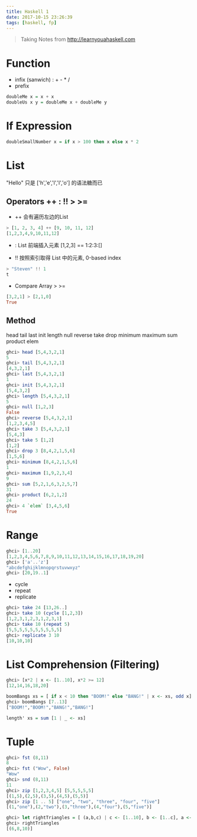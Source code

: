```yaml
---
title: Haskell 1
date: 2017-10-15 23:26:39
tags: [haskell, fp]
---
```

> Taking Notes from http://learnyouahaskell.com
> 

# Function
* infix (sanwich) : + - * /
* prefix

```haskell
doubleMe x = x + x
doubleUs x y = doubleMe x + doubleMe y
```
<!--more-->
# If Expression

```haskell
doubleSmallNumber x = if x > 100 then x else x * 2
```

# List
"Hello" 只是 ['h','e','l','l','o'] 的语法糖而已

## Operators ++ : !! > >=
- ++ 会有遍历左边的List
```haskell
> [1, 2, 3, 4] ++ [9, 10, 11, 12]
[1,2,3,4,9,10,11,12]
```
- : List 前端插入元素
[1,2,3]   ==  1:2:3:[]

- !! 按照索引取得 List 中的元素, 0-based index
```haskell
> "Steven" !! 1
t
```
- Compare Array > >=
```haskell
[3,2,1] > [2,1,0]  
True  
```

## Method
head tail last init length null reverse take drop minimum maximum sum product elem
```haskell
ghci> head [5,4,3,2,1] 
5
ghci> tail [5,4,3,2,1]  
[4,3,2,1]
ghci> last [5,4,3,2,1]  
1
ghci> init [5,4,3,2,1]
[5,4,3,2]
ghci> length [5,4,3,2,1]  
5
ghci> null [1,2,3]  
False  
ghci> reverse [5,4,3,2,1]  
[1,2,3,4,5]
ghci> take 3 [5,4,3,2,1]  
[5,4,3]  
ghci> take 5 [1,2]  
[1,2]  
ghci> drop 3 [8,4,2,1,5,6]  
[1,5,6]  
ghci> minimum [8,4,2,1,5,6]  
1  
ghci> maximum [1,9,2,3,4]  
9
ghci> sum [5,2,1,6,3,2,5,7]  
31  
ghci> product [6,2,1,2]  
24  
ghci> 4 `elem` [3,4,5,6]  
True  
```

# Range
```haskell
ghci> [1..20]
[1,2,3,4,5,6,7,8,9,10,11,12,13,14,15,16,17,18,19,20]
ghci> ['a'..'z']
"abcdefghijklmnopqrstuvwxyz"
ghci> [20,19..1]
```
- cycle
- repeat
- replicate

```haskell
ghci> take 24 [13,26..]
ghci> take 10 (cycle [1,2,3])
[1,2,3,1,2,3,1,2,3,1]
ghci> take 10 (repeat 5)
[5,5,5,5,5,5,5,5,5,5]
ghci> replicate 3 10
[10,10,10]
```
# List Comprehension (Filtering)
```haskell
ghci> [x*2 | x <- [1..10], x*2 >= 12]
[12,14,16,18,20]
```
```haskell
boomBangs xs = [ if x < 10 then "BOOM!" else "BANG!" | x <- xs, odd x]
ghci> boomBangs [7..13]
["BOOM!","BOOM!","BANG!","BANG!"]
```

```haskell
length' xs = sum [1 | _ <- xs]
```

# Tuple
```haskell
ghci> fst (8,11)
8
ghci> fst ("Wow", False)
"Wow"
ghci> snd (8,11)
11
ghci> zip [1,2,3,4,5] [5,5,5,5,5]
[(1,5),(2,5),(3,5),(4,5),(5,5)]
ghci> zip [1 .. 5] ["one", "two", "three", "four", "five"]
[(1,"one"),(2,"two"),(3,"three"),(4,"four"),(5,"five")]
```

```haskell
ghci> let rightTriangles = [ (a,b,c) | c <- [1..10], b <- [1..c], a <- [1..b], a^2 + b^2 == c^2, a+b+c == 24]
ghci> rightTriangles
[(6,8,10)]
```